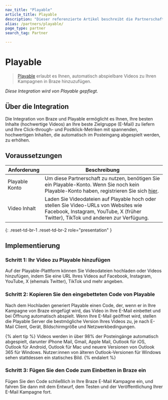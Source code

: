 ```yaml
---
nav_title: "Playable"
article_title: Playable
description: "Dieser referenzierte Artikel beschreibt die Partnerschaft zwischen Braze und Playable, einer Videoplattform, die es Ihnen erlaubt, Videoinhalte in Ihre E-Mail Kampagnen von Braze einzufügen."
alias: /partners/playable/
page_type: partner
search_tag: Partner

---
```


# Playable

> [Playable](https://playable.video) erlaubt es Ihnen, automatisch abspielbare Videos zu Ihren Kampagnen in Braze hinzuzufügen.

_Diese Integration wird von Playable gepflegt._

## Über die Integration

Die Integration von Braze und Playable ermöglicht es Ihnen, Ihre besten Inhalte (hochwertige Videos) an Ihre beste Zielgruppe (E-Mail) zu liefern und Ihre Click-through- und Postklick-Metriken mit spannenden, hochwertigen Inhalten, die automatisch im Posteingang abgespielt werden, zu erhöhen.

## Voraussetzungen

| Anforderung | Beschreibung | 
| ----------- | ----------- |
| Playable Konto | Um diese Partnerschaft zu nutzen, benötigen Sie ein Playable-Konto. Wenn Sie noch kein Playable-Konto haben, registrieren Sie sich [hier](https://signup.playable.video).
Video Inhalt | Laden Sie Videodateien auf Playable hoch oder stellen Sie Video-URLs von Websites wie Facebook, Instagram, YouTube, X (früher Twitter), TikTok und anderen zur Verfügung. |
{: .reset-td-br-1 .reset-td-br-2 role="presentation" }

## Implementierung

### Schritt 1: Ihr Video zu Playable hinzufügen

Auf der Playable-Plattform können Sie Videodateien hochladen oder Videos hinzufügen, indem Sie eine URL Ihres Videos auf Facebook, Instagram, YouTube, X (ehemals Twitter), TikTok und mehr angeben.

### Schritt 2: Kopieren Sie den eingebetteten Code von Playable

Nach dem Hochladen generiert Playable einen Code, der, wenn er in Ihre Kampagne von Braze eingefügt wird, das Video in Ihre E-Mail einbettet und bei Öffnung automatisch abspielt. Wenn Ihre E-Mail geöffnet wird, stellen die Playable Server die bestmögliche Version Ihres Videos zu, je nach E-Mail Client, Gerät, Bildschirmgröße und Netzwerkbedingungen.

{% alert tip %}
Videos werden in über 98% der Posteingänge automatisch abgespielt, darunter iPhone Mail, Gmail, Apple Mail, Outlook für iOS, Outlook für Android, Outlook für Mac und neuere Versionen von Outlook 365 für Windows. Nutzer:innen von älteren Outlook-Versionen für Windows sehen stattdessen ein statisches Bild.
{% endalert %}

### Schritt 3: Fügen Sie den Code zum Einbetten in Braze ein

Fügen Sie den Code schließlich in Ihre Braze E-Mail Kampagne ein, und fahren Sie dann mit dem Entwurf, dem Testen und der Veröffentlichung Ihrer E-Mail Kampagne fort.


